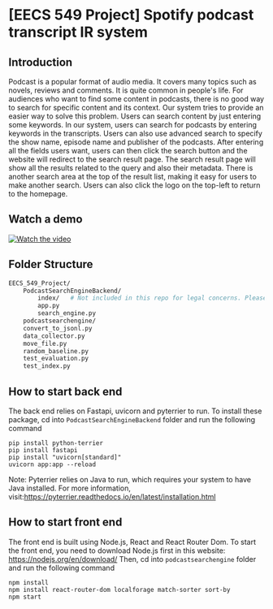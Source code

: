 # [EECS 549 Project] Spotify podcast transcript IR system
## Introduction
Podcast is a popular format of audio media. It covers many topics such as novels, reviews and comments. It is quite common in people's life. For audiences who want to find some content in podcasts, there is no good way to search for specific content and its context. Our system tries to provide an easier way to solve this problem. Users can search content by just entering some keywords. In our system, users can search for podcasts by entering keywords in the transcripts. Users can also use advanced search to specify the show name, episode name and publisher of the podcasts. After entering all the fields users want, users can then click the search button and the website will redirect to the search result page. The search result page will show all the results related to the query and also their metadata. There is another search area at the top of the result list, making it easy for users to make another search. Users can also click the logo on the top-left to return to the homepage. 

## Watch a demo
[![Watch the video](https://img.youtube.com/vi/iQiGptpjHuU/hqdefault.jpg)](https://www.youtube.com/watch?v=iQiGptpjHuU)


## Folder Structure
```bash
EECS_549_Project/
    PodcastSearchEngineBackend/
        index/   # Not included in this repo for legal concerns. Please download the folder from Canvas
        app.py
        search_engine.py
    podcastsearchengine/
    convert_to_jsonl.py
    data_collector.py
    move_file.py
    random_baseline.py
    test_evaluation.py
    test_index.py
```

## How to start back end
The back end relies on Fastapi, uvicorn and pyterrier to run. To install these package, cd into ```PodcastSearchEngineBackend``` folder and run the following command
```
pip install python-terrier
pip install fastapi
pip install "uvicorn[standard]"
uvicorn app:app --reload
```

Note: Pyterrier relies on Java to run, which requires your system to have Java installed. For more information, visit:https://pyterrier.readthedocs.io/en/latest/installation.html

## How to start front end
The front end is built using Node.js, React and React Router Dom. To start the front end, you need to download Node.js first in this website: https://nodejs.org/en/download/ Then, cd into ```podcastsearchengine``` folder and run the following command
```
npm install
npm install react-router-dom localforage match-sorter sort-by
npm start
```

